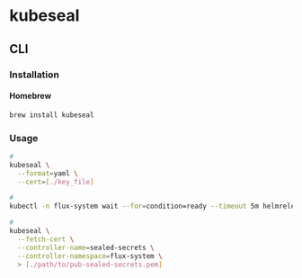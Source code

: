 # kubeseal

## CLI

### Installation

#### Homebrew

```sh
brew install kubeseal
```

### Usage

```sh
#
kubeseal \
  --format=yaml \
  --cert=[./key_file]

#
kubectl -n flux-system wait --for=condition=ready --timeout 5m helmreleases.helm.toolkit.fluxcd.io/sealed-secrets

#
kubeseal \
  --fetch-cert \
  --controller-name=sealed-secrets \
  --controller-namespace=flux-system \
  > [./path/to/pub-sealed-secrets.pem]
```
